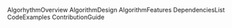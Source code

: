 AlgorhythmOverview
AlgorithmDesign
AlgorithmFeatures
DependenciesList
CodeExamples
ContributionGuide
